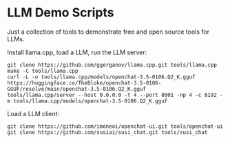 # LLM Demo Scripts

Just a collection of tools to demonstrate free and open source tools for LLMs.

Install llama.cpp, load a LLM, run the LLM server:
```
git clone https://github.com/ggerganov/llama.cpp.git tools/llama.cpp
make -C tools/llama.cpp
curl -L -o tools/llama.cpp/models/openchat-3.5-0106.Q2_K.gguf https://huggingface.co/TheBloke/openchat-3.5-0106-GGUF/resolve/main/openchat-3.5-0106.Q2_K.gguf
tools/llama.cpp/server --host 0.0.0.0 -t 4 --port 8001 -np 4 -c 8192 -m tools/llama.cpp/models/openchat-3.5-0106.Q2_K.gguf
```

Load a LLM client:
```
git clone https://github.com/imoneoi/openchat-ui.git tools/openchat-ui
git clone https://github.com/susiai/susi_chat.git tools/susi_chat
```